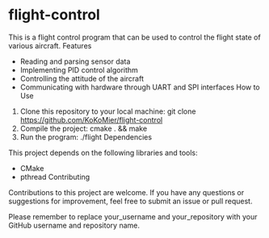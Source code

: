# flight-control

This is a flight control program that can be used to control the flight state of various aircraft.
Features

- Reading and parsing sensor data
- Implementing PID control algorithm
- Controlling the attitude of the aircraft
- Communicating with hardware through UART and SPI interfaces
How to Use

1. Clone this repository to your local machine: git clone https://github.com/KoKoMier/flight-control
2. Compile the project: cmake . && make
3. Run the program: ./flight
Dependencies

This project depends on the following libraries and tools:

- CMake
- pthread
Contributing

Contributions to this project are welcome. If you have any questions or suggestions for improvement, feel free to submit an issue or pull request.

Please remember to replace your_username and your_repository with your GitHub username and repository name.
